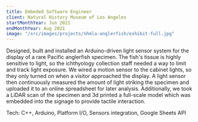 ```yaml
---
title: Embeded Software Engineer
client: Natural History Museum of Los Angeles
startMonthYear: Jun 2021
endMonthYear: Aug 2021
image: "/src/images/projects/nhmla-anglerfish/exhibit-full.jpg"
---
```


<!-- ![Anglerfish exhibit at the Natural History Museum of Los Angeles](/projects/nhmla-anglerfish/exhibit-full.jpg)
![Anglerfish exhibit at the Natural History Museum of Los Angeles](/projects/nhmla-anglerfish/display-close.jpg)
![Anglerfish exhibit at the Natural History Museum of Los Angeles](/projects/nhmla-anglerfish/display-front.jpg)
![Anglerfish exhibit at the Natural History Museum of Los Angeles](/projects/nhmla-anglerfish/display-side.jpg)
![Anglerfish exhibit at the Natural History Museum of Los Angeles](/projects/nhmla-anglerfish/specimen.jpg) -->

Designed, built and installed an Arduino-driven light sensor system for the display of a rare Pacific anglerfish specimen. The fish's tissue is highly sensitive to light, so the ichthyology collection staff needed a way to limit and track light exposure. We wired a motion sensor to the cabinet lights, so they only turned on when a visitor approached the display. A light sensor then continuously measured the amount of light striking the specimen and uploaded it to an online spreadsheet for later analysis. Additionally, we took a LiDAR scan of the specimen and 3d printed a full-scale model which was embedded into the signage to provide tactile interaction.

<div class="relative pt-3 pb-2 pl-6 pr-2 overflow-hidden text-left border-2 rounded-lg border-teal-950 bg-black mb-8 mt-8">
<span class="font-bold">Tech: </span>C++, Arduino, Platform I/O, Sensors integration, Google Sheets API
</div>
